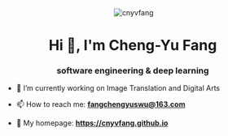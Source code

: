 <p align="center">&nbsp;<img align="center" src="https://github-readme-stats.vercel.app/api?username=cnyvfang&show_icons=true&locale=en" alt="cnyvfang" /></p>

<h1 align="center">Hi 👋, I'm Cheng-Yu Fang</h1>
<h3 align="center">software engineering & deep learning</h3>

- 🔭 I’m currently working on Image Translation and Digital Arts

- 📫 How to reach me: **fangchengyuswu@163.com**

- 📄 My homepage: **https://cnyvfang.github.io**
